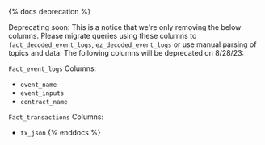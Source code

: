{% docs deprecation %}

Deprecating soon: This is a notice that we're only removing the below columns. Please migrate queries using these columns to `fact_decoded_event_logs`, `ez_decoded_event_logs` or use manual parsing of topics and data. The following columns will be deprecated on 8/28/23:

`Fact_event_logs` Columns:
- `event_name`
- `event_inputs`
- `contract_name`

`Fact_transactions` Columns:
- `tx_json`
{% enddocs %}